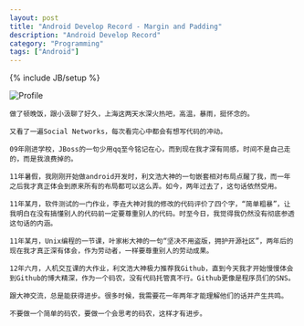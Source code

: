 ```yaml
---
layout: post
title: "Android Develop Record - Margin and Padding"
description: "Android Develop Record"
category: "Programming"
tags: ["Android"]
---
```


{% include JB/setup %}

![Profile](http://www.w3schools.com/css/box-model.gif)

    做了顿晚饭，跟小汲聊了好久，上海这两天水深火热吧，高温，暴雨，挺怀念的。

    又看了一遍Social Networks，每次看完心中都会有想写代码的冲动。 
    
    09年刚进学校，JBoss的一句少用qq至今铭记在心，而到现在我才深有同感，时间不是自己走的，而是我浪费掉的。

    11年暑假，我刚刚开始做android开发时，利文浩大神的一句嵌套相对布局点醒了我，而一年之后我才真正体会到原来所有的布局都可以这么弄。如今，两年过去了，这句话依然受用。

    11年某月，软件测试的一门作业，李垚大神对我的修改的代码评价了四个字，“简单粗暴”，让我明白在没有搞懂别人的代码前一定要尊重别人的代码。时至今日，我觉得我仍然没有彻底参透这句话的内涵。

    11年某月，Unix编程的一节课，叶家彬大神的一句“坚决不用盗版，拥护开源社区”，两年后的现在我才真正深有体会，作为劳动者，一样要尊重别人的劳动成果。 

    12年六月，人机交互课的大作业，利文浩大神极力推荐我Github，直到今天我才开始慢慢体会到Github的博大精深，作为一个码农，没有代码托管真不行。Github更像是程序员们的SNS。

    跟大神交流，总是能获得进步。很多时候，我需要花一年两年才能理解他们的话并产生共鸣。

    不要做一个简单的码农，要做一个会思考的码农，这样才有进步。




